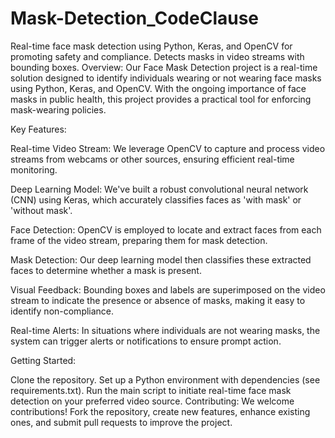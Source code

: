 # Mask-Detection_CodeClause
Real-time face mask detection using Python, Keras, and OpenCV for promoting safety and compliance. Detects masks in video streams with bounding boxes. 
Overview:
Our Face Mask Detection project is a real-time solution designed to identify individuals wearing or not wearing face masks using Python, Keras, and OpenCV. With the ongoing importance of face masks in public health, this project provides a practical tool for enforcing mask-wearing policies.

Key Features:

Real-time Video Stream: We leverage OpenCV to capture and process video streams from webcams or other sources, ensuring efficient real-time monitoring.

Deep Learning Model: We've built a robust convolutional neural network (CNN) using Keras, which accurately classifies faces as 'with mask' or 'without mask'.

Face Detection: OpenCV is employed to locate and extract faces from each frame of the video stream, preparing them for mask detection.

Mask Detection: Our deep learning model then classifies these extracted faces to determine whether a mask is present.

Visual Feedback: Bounding boxes and labels are superimposed on the video stream to indicate the presence or absence of masks, making it easy to identify non-compliance.

Real-time Alerts: In situations where individuals are not wearing masks, the system can trigger alerts or notifications to ensure prompt action.

Getting Started:

Clone the repository.
Set up a Python environment with dependencies (see requirements.txt).
Run the main script to initiate real-time face mask detection on your preferred video source.
Contributing:
We welcome contributions! Fork the repository, create new features, enhance existing ones, and submit pull requests to improve the project.
